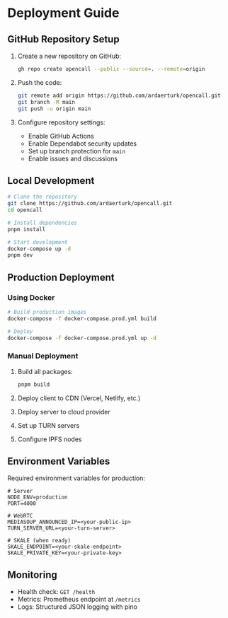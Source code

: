 # Deployment Guide

## GitHub Repository Setup

1. Create a new repository on GitHub:
   ```bash
   gh repo create opencall --public --source=. --remote=origin
   ```

2. Push the code:
   ```bash
   git remote add origin https://github.com/ardaerturk/opencall.git
   git branch -M main
   git push -u origin main
   ```

3. Configure repository settings:
   - Enable GitHub Actions
   - Enable Dependabot security updates
   - Set up branch protection for `main`
   - Enable issues and discussions

## Local Development

```bash
# Clone the repository
git clone https://github.com/ardaerturk/opencall.git
cd opencall

# Install dependencies
pnpm install

# Start development
docker-compose up -d
pnpm dev
```

## Production Deployment

### Using Docker

```bash
# Build production images
docker-compose -f docker-compose.prod.yml build

# Deploy
docker-compose -f docker-compose.prod.yml up -d
```

### Manual Deployment

1. Build all packages:
   ```bash
   pnpm build
   ```

2. Deploy client to CDN (Vercel, Netlify, etc.)
3. Deploy server to cloud provider
4. Set up TURN servers
5. Configure IPFS nodes

## Environment Variables

Required environment variables for production:

```env
# Server
NODE_ENV=production
PORT=4000

# WebRTC
MEDIASOUP_ANNOUNCED_IP=<your-public-ip>
TURN_SERVER_URL=<your-turn-server>

# SKALE (when ready)
SKALE_ENDPOINT=<your-skale-endpoint>
SKALE_PRIVATE_KEY=<your-private-key>
```

## Monitoring

- Health check: `GET /health`
- Metrics: Prometheus endpoint at `/metrics`
- Logs: Structured JSON logging with pino